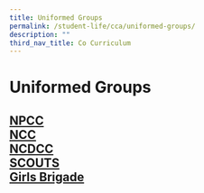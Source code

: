 ```yaml
---
title: Uniformed Groups
permalink: /student-life/cca/uniformed-groups/
description: ""
third_nav_title: Co Curriculum
---
```

# Uniformed Groups



## [NPCC](/cca/uniformed-groups/npcc) <br>[NCC](/cca/uniformed-groups/ncc)<br>  [NCDCC](/cca/uniformed-groups/ncdcc)<br>  [SCOUTS](/cca/uniformed-groups/scouts)<br>  [Girls Brigade](/cca/uniformed-groups/gb)<br>